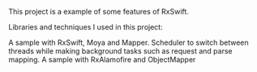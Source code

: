 This project is a example of some features of RxSwift.

Libraries and techniques I used in this project:

A sample with RxSwift, Moya and Mapper. Scheduler to switch between threads while making background tasks such as request and parse mapping.
A sample with RxAlamofire and ObjectMapper
